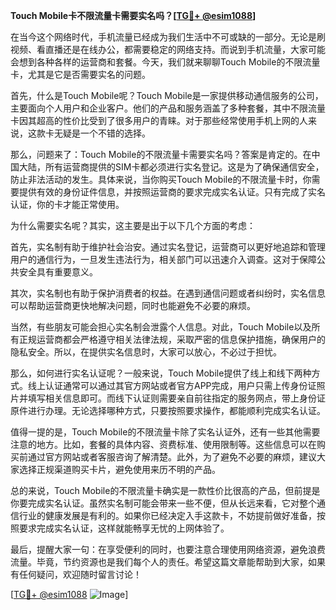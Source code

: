 **Touch Mobile卡不限流量卡需要实名吗？[[TG💪+ @esim1088](https://t.me/s/esim1088)]**

在当今这个网络时代，手机流量已经成为我们生活中不可或缺的一部分。无论是刷视频、看直播还是在线办公，都需要稳定的网络支持。而说到手机流量，大家可能会想到各种各样的运营商和套餐。今天，我们就来聊聊Touch Mobile的不限流量卡，尤其是它是否需要实名的问题。

首先，什么是Touch Mobile呢？Touch Mobile是一家提供移动通信服务的公司，主要面向个人用户和企业客户。他们的产品和服务涵盖了多种套餐，其中不限流量卡因其超高的性价比受到了很多用户的青睐。对于那些经常使用手机上网的人来说，这款卡无疑是一个不错的选择。

那么，问题来了：Touch Mobile的不限流量卡需要实名吗？答案是肯定的。在中国大陆，所有运营商提供的SIM卡都必须进行实名登记。这是为了确保通信安全，防止非法活动的发生。具体来说，当你购买Touch Mobile的不限流量卡时，你需要提供有效的身份证件信息，并按照运营商的要求完成实名认证。只有完成了实名认证，你的卡才能正常使用。

为什么需要实名呢？其实，这主要是出于以下几个方面的考虑：

首先，实名制有助于维护社会治安。通过实名登记，运营商可以更好地追踪和管理用户的通信行为，一旦发生违法行为，相关部门可以迅速介入调查。这对于保障公共安全具有重要意义。

其次，实名制也有助于保护消费者的权益。在遇到通信问题或者纠纷时，实名信息可以帮助运营商更快地解决问题，同时也能避免不必要的麻烦。

当然，有些朋友可能会担心实名制会泄露个人信息。对此，Touch Mobile以及所有正规运营商都会严格遵守相关法律法规，采取严密的信息保护措施，确保用户的隐私安全。所以，在提供实名信息时，大家可以放心，不必过于担忧。

那么，如何进行实名认证呢？一般来说，Touch Mobile提供了线上和线下两种方式。线上认证通常可以通过其官方网站或者官方APP完成，用户只需上传身份证照片并填写相关信息即可。而线下认证则需要亲自前往指定的服务网点，带上身份证原件进行办理。无论选择哪种方式，只要按照要求操作，都能顺利完成实名认证。

值得一提的是，Touch Mobile的不限流量卡除了实名认证外，还有一些其他需要注意的地方。比如，套餐的具体内容、资费标准、使用限制等。这些信息可以在购买前通过官方网站或者客服咨询了解清楚。此外，为了避免不必要的麻烦，建议大家选择正规渠道购买卡片，避免使用来历不明的产品。

总的来说，Touch Mobile的不限流量卡确实是一款性价比很高的产品，但前提是你要完成实名认证。虽然实名制可能会带来一些不便，但从长远来看，它对整个通信行业的健康发展是有利的。如果你已经决定入手这款卡，不妨提前做好准备，按照要求完成实名认证，这样就能畅享无忧的上网体验了。

最后，提醒大家一句：在享受便利的同时，也要注意合理使用网络资源，避免浪费流量。毕竟，节约资源也是我们每个人的责任。希望这篇文章能帮助到大家，如果有任何疑问，欢迎随时留言讨论！

[[TG💪+ @esim1088](https://t.me/s/esim1088) ![Image](https://i.postimg.cc/4NQfJmqS/Snipaste-2025-05-13-00-14-12.png)]